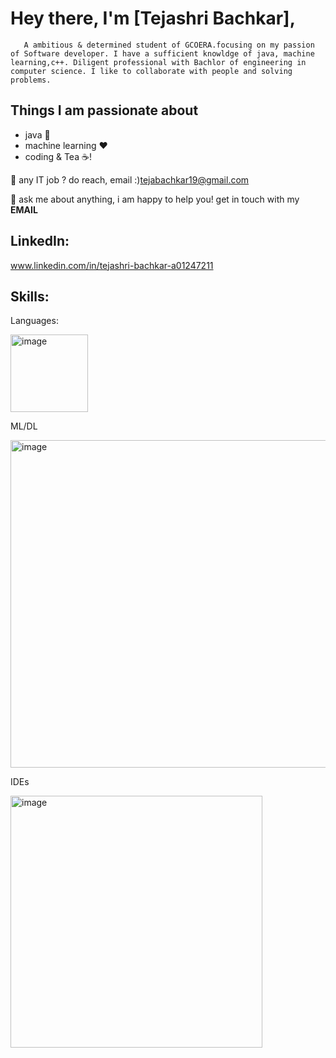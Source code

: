 # Hey there, I'm [Tejashri Bachkar],

       A ambitious & determined student of GCOERA.focusing on my passion of Software developer. I have a sufficient knowldge of java, machine learning,c++. Diligent professional with Bachlor of engineering in computer science. I like to collaborate with people and solving problems.
## Things I am passionate about
* java 🤖
* machine learning ❤️
* coding & Tea ☕!

💼 any IT job ? do reach, email :)tejabachkar19@gmail.com

💬 ask me about anything, i am happy to help you! get in touch with my **EMAIL**
 ## LinkedIn:
 
 www.linkedin.com/in/tejashri-bachkar-a01247211

## Skills:
Languages:

<img width="124" alt="image" src="https://github.com/BachkarTeju/Bachkar-Teju/assets/92704050/0ae866ab-1b93-49d1-98b2-a9fb41a83079">

ML/DL

<img width="524" alt="image" src="https://github.com/BachkarTeju/Bachkar-Teju/assets/92704050/131ad84a-3a4a-41c3-a19f-1e88682085c1">


IDEs

<img width="403" alt="image" src="https://github.com/BachkarTeju/Bachkar-Teju/assets/92704050/4e7c62b5-df37-4ce1-b503-ec900f93dff5">



